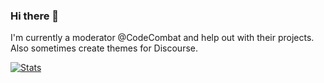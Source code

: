 ### Hi there 👋

I'm currently a moderator @CodeCombat and help out with their projects. Also sometimes create themes for Discourse. 

[![Stats](https://github-readme-stats.vercel.app/api?username=chaboi45)](https://camo.githubusercontent.com/91c345bdcad95ea286681509152ef03c0db061f9/68747470733a2f2f6769746875622d726561646d652d73746174732e76657263656c2e6170702f6170693f757365726e616d653d636861626f693435)

